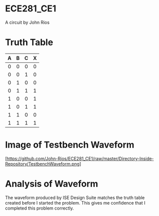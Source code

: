 ECE281_CE1
==========

A circuit by John Rios
# Truth Table

| A | B | C | X |
|:-:|:-:|:-:|:-:|
| 0 | 0 | 0 | 0 |
| 0 | 0 | 1 | 0 |
| 0 | 1 | 0 | 0 |
| 0 | 1 | 1 | 1 |
| 1 | 0 | 0 | 1 |
| 1 | 0 | 1 | 1 |
| 1 | 1 | 0 | 0 |
| 1 | 1 | 1 | 1 |

# Image of Testbench Waveform

[https://github.com/John-Rios/ECE281_CE1/raw/master/Directory-Inside-Repository/TestbenchWaveform.png]

# Analysis of Waveform

  The waveform produced by ISE Design Suite matches the truth table created before I started the problem. 
  This gives me confidence that I completed this problem correctly. 
